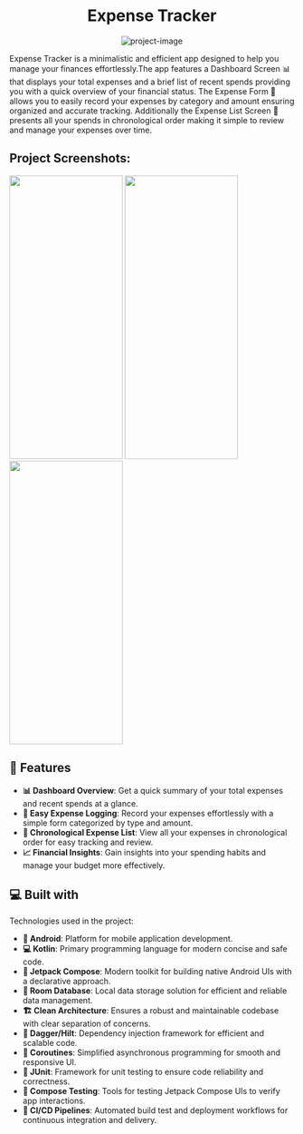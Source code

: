 <h1 align="center" id="title">Expense Tracker</h1>

<p align="center"><img src="https://socialify.git.ci/Dhruv-Limbachiya/ExpenseTracker/image?description=1&amp;descriptionEditable=%F0%9F%92%B0%20Track%20Smart%2C%20Spend%20Wise%20with%20Expense%20Tracker!%20%F0%9F%93%8A&amp;language=1&amp;name=1&amp;owner=1&amp;pattern=Plus&amp;stargazers=1&amp;theme=Auto" alt="project-image"></p>


<p id="description">Expense Tracker is a minimalistic and efficient app designed to help you manage your finances effortlessly.The app features a Dashboard Screen 📊 that displays your total expenses and a brief list of recent spends providing you with a quick overview of your financial status. The Expense Form 📝 allows you to easily record your expenses by category and amount ensuring organized and accurate tracking. Additionally the Expense List Screen 📅 presents all your spends in chronological order making it simple to review and manage your expenses over time.</p>

<h2>Project Screenshots:</h2>

<img src="https://github.com/Dhruv-Limbachiya/ExpenseTracker/assets/86999890/62181fdf-ab83-43e3-893b-4f9804da32ad" width="200" height="500">

<img src="https://github.com/Dhruv-Limbachiya/ExpenseTracker/assets/86999890/7f277ba8-918c-4946-8b67-ede855de04be" width="200" height="500">

<img src="https://github.com/Dhruv-Limbachiya/ExpenseTracker/assets/86999890/6a75dc9b-e8d9-4e01-a913-dbd3737c8700" width="200" height="500">
  
<h2>🧐 Features</h2>

  - **📊 Dashboard Overview**: Get a quick summary of your total expenses and recent spends at a glance.
  - **📝 Easy Expense Logging**: Record your expenses effortlessly with a simple form categorized by type and amount.
  - **📅 Chronological Expense List**: View all your expenses in chronological order for easy tracking and review.
  - **📈 Financial Insights**: Gain insights into your spending habits and manage your budget more effectively.

  
  
<h2>💻 Built with</h2>

Technologies used in the project:

   - **📱 Android**: Platform for mobile application development.
   - **💻 Kotlin**: Primary programming language for modern concise and safe code.
   - **🎨 Jetpack Compose**: Modern toolkit for building native Android UIs with a declarative approach.
   - **💾 Room Database**: Local data storage solution for efficient and reliable data management.
   - **🏗️ Clean Architecture**: Ensures a robust and maintainable codebase with clear separation of concerns.
   - **🔗 Dagger/Hilt**: Dependency injection framework for efficient and scalable code.
   - **🔄 Coroutines**: Simplified asynchronous programming for smooth and responsive UI.
   - **🧪 JUnit**: Framework for unit testing to ensure code reliability and correctness.
   - **🧩 Compose Testing**: Tools for testing Jetpack Compose UIs to verify app interactions.
   - **🚀 CI/CD Pipelines**: Automated build test and deployment workflows for continuous integration and delivery.
 
